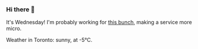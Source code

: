 ### Hi there :wave:

It's Wednesday! I'm probably working for [this bunch](https://github.com/kohofinancial), making a service more micro.

Weather in Toronto: sunny, at -5°C.
